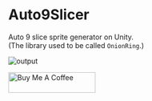 # Auto9Slicer
Auto 9 slice sprite generator on Unity.  
(The library used to be called `OnionRing`.)

![output](https://user-images.githubusercontent.com/961165/106372768-5c612480-63b6-11eb-9ff8-04394f6bb70b.gif)

<a href="https://www.buymeacoffee.com/kyubuns" target="_blank"><img src="https://cdn.buymeacoffee.com/buttons/default-orange.png" alt="Buy Me A Coffee" height="41" width="174"></a>

